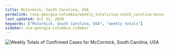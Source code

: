 ```yaml
---
title: McCormick, South Carolina, USA
permalink: /usa-georgia-columbia/weekly_totals/usa-south_carolina-mccormick-weekly_totals.html
last_updated: Oct 31, 2020
keywords: ["McCormick, South Carolina, USA", "weekly totals"]
sidebar: usa-georgia-columbia_sidebar
---
```


![Weekly Totals of Confirmed Cases for McCormick, South Carolina, USA](/covid_tracker/images/graphs/usa-south_carolina-mccormick-weekly_totals_graph.png)

